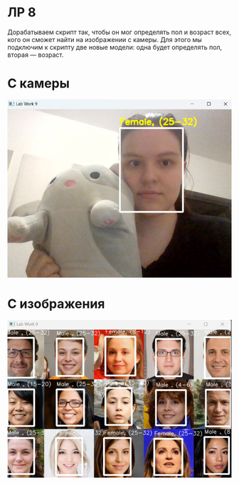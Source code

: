# ЛР 8

Дорабатываем скрипт так, чтобы он мог определять пол и возраст всех, кого он сможет найти на изображении с камеры. 
Для этого мы подключим к скрипту две новые модели: одна будет определять пол, вторая — возраст. 

# С камеры
![Branching](https://github.com/vichnya/PROG6/blob/main/%D0%9B%D0%A09/images/%D1%842.png)

# С изображения 
![Branching](https://github.com/vichnya/PROG6/blob/main/%D0%9B%D0%A09/images/%D0%A0%D0%B8%D1%812.png)
